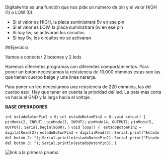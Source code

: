 
Digitalwrite es una función que nos pide un número de pin y el valor HIGH (1) o LOW (0).

- Si el valor es HIGH, la placa suministrará 5v en ese pin
- Si el valor es LOW, la placa suministrará 0v en ese pin
- Si hay 5v, se activaran los circuitos
- Si hay 0v, los circuitos no se activaran

##Ejercicio

Vamos a conectar 2 botones y 2 leds

Haremos diferentes programas con diferentes comportamientos. 
Para poner un botón necesitamos la resistencia de 10.000 ohmnios estas son las que tienen cuerpo beige y una linea naranja.

Para poner un led necesitamos una resistencia de 220 ohmnios, las del cuerpo azul. Hay que tener en cuenta la prioridad del led. La pata más corta va hacia el GND y la larga hacia el voltaje.

**BASE OPERADORES**

```int estadoBotonPin2 = 0;```
```int estadoBotonPin3 = 0;```
```void setup() {```
  ```pinMode(2, INPUT);```
  ```pinMode(3, INPUT);```
  ```pinMode(4, OUTPUT);```
  ```pinMode(5, OUTPUT);```
  ```Serial.begin(9600);```
```}```
```void loop() {```
 ``` estadoBotonPin2 = digitalRead(2);```
  ```estadoBotonPin3 = digitalRead(3);```
  ```Serial.print("Estado del botón 2: ");```
  ```Serial.println(estadoBotonPin2);```
  ```Serial.print("Estado del botón 3: ");```
  ```Serial.println(estadoBotonPin3);``` 
```}```

![link a la primera prueba](https://github.com/Mikeey666/ARDUINO/blob/78752f0f95022b1738978e29f7b552dbfd303154/operadores_prueba_1.ino)
